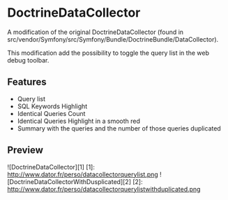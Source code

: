 DoctrineDataCollector
========
A modification of the original DoctrineDataCollector (found in src/vendor/Symfony/src/Symfony/Bundle/DoctrineBundle/DataCollector).

This modification add the possibility to toggle the query list in the web debug toolbar. 

Features
------------------

  - Query list
  - SQL Keywords Highlight
  - Identical Queries Count
  - Identical Queries Highlight in a smooth red
  - Summary with the queries and the number of those queries duplicated 

Preview
-----------
![DoctrineDataCollector][1]
[1]: http://www.dator.fr/perso/datacollectorquerylist.png
![DoctrineDataCollectorWithDusplicated][2]
[2]: http://www.dator.fr/perso/datacollectorquerylistwithduplicated.png
